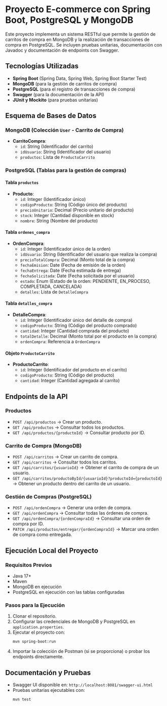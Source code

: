 # Proyecto E-commerce con Spring Boot, PostgreSQL y MongoDB

Este proyecto implementa un sistema RESTful que permite la gestión de carritos de compra en MongoDB y la realización de transacciones de compra en PostgreSQL. Se incluyen pruebas unitarias, documentación con Javadoc y documentación de endpoints con Swagger.

## Tecnologías Utilizadas
- **Spring Boot** (Spring Data, Spring Web, Spring Boot Starter Test)
- **MongoDB** (para la gestión de carritos de compra)
- **PostgreSQL** (para el registro de transacciones de compra)
- **Swagger** (para la documentación de la API)
- **JUnit y Mockito** (para pruebas unitarias)

## Esquema de Bases de Datos

### MongoDB (Colección `User` - Carrito de Compra)
- **CarritoCompra**:
  - `id`: String (Identificador del carrito)
  - `idUsuario`: String (Identificador del usuario)
  - `productos`: Lista de `ProductoCarrito`

### PostgreSQL (Tablas para la gestión de compras)

#### Tabla `productos`
- **Producto**:
  - `id`: Integer (Identificador único)
  - `codigoProducto`: String (Código único del producto)
  - `precioUnitario`: Decimal (Precio unitario del producto)
  - `stock`: Integer (Cantidad disponible en stock)
  - `nombre`: String (Nombre del producto)

#### Tabla `ordenes_compra`
- **OrdenCompra**:
  - `id`: Integer (Identificador único de la orden)
  - `idUsuario`: String (Identificador del usuario que realiza la compra)
  - `precioTotalCompra`: Decimal (Monto total de la compra)
  - `fechaEmision`: Date (Fecha de emisión de la orden)
  - `fechaEntrega`: Date (Fecha estimada de entrega)
  - `fechaSolicitada`: Date (Fecha solicitada por el usuario)
  - `estado`: Enum (Estado de la orden: PENDIENTE, EN_PROCESO, COMPLETADA, CANCELADA)
  - `detalles`: Lista de `DetalleCompra`

#### Tabla `detalles_compra`
- **DetalleCompra**:
  - `id`: Integer (Identificador único del detalle de compra)
  - `codigoProducto`: String (Código del producto comprado)
  - `cantidad`: Integer (Cantidad comprada del producto)
  - `totalDetalle`: Decimal (Monto total por el producto en la compra)
  - `ordenCompra`: Referencia a `OrdenCompra`

#### Objeto `ProductoCarrito`
- **ProductoCarrito**:
  - `id`: Integer (Identificador del producto en el carrito)
  - `codigoProducto`: String (Código del producto)
  - `cantidad`: Integer (Cantidad agregada al carrito)

## Endpoints de la API

### Productos
- `POST /api/productos` → Crear un producto.
- `GET /api/productos` → Consultar todos los productos.
- `GET /api/productos/{productoId}` → Consultar producto por ID.

### Carrito de Compra (MongoDB)
- `POST /api/carritos` → Crear un carrito de compra.
- `GET /api/carritos` → Consultar todos los carritos.
- `GET /api/carritos/{usuarioId}` → Obtener el carrito de compra de un usuario.
- `GET /api/carritos/productoById/{usuarioId}?productoId={productoId}` → Obtener un producto dentro del carrito de un usuario.

### Gestión de Compras (PostgreSQL)
- `POST /api/ordenCompra` → Generar una orden de compra.
- `GET /api/ordenCompra` → Consultar todas las órdenes de compra.
- `GET /api/ordenCompra/{ordenCompraId}` → Consultar una orden de compra por ID.
- `PATCH /api/productos/entregar/{ordenCompraId}` → Marcar una orden de compra como entregada.

## Ejecución Local del Proyecto

### Requisitos Previos
- Java 17+
- Maven
- MongoDB en ejecución
- PostgreSQL en ejecución con las tablas configuradas

### Pasos para la Ejecución
1. Clonar el repositorio.
2. Configurar las credenciales de MongoDB y PostgreSQL en `application.properties`.
3. Ejecutar el proyecto con:
   ```sh
   mvn spring-boot:run
   ```
4. Importar la colección de Postman (si se proporciona) o probar los endpoints directamente.

## Documentación y Pruebas
- Swagger UI disponible en: `http://localhost:8081/swagger-ui.html`
- Pruebas unitarias ejecutables con:
   ```sh
   mvn test
   ```

